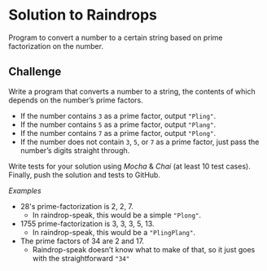 #  Solution to Raindrops
Program to convert  a number to a certain string based on prime factorization on the number.

## Challenge
Write a program that converts a number to a string, the contents of which depends on the number’s prime factors.
* If the number contains `3` as a prime factor, output `"Pling"`.
* If the number contains `5` as a prime factor, output `"Plang"`.
* If the number contains `7` as a prime factor, output `"Plong"`.
* If the number does not contain `3`, `5`, or `7` as a prime factor, just pass the number’s digits straight through.

Write tests for your solution using *Mocha* & *Chai* (at least 10 test cases).  Finally, push the solution and tests to GitHub.

*Examples*
* 28's prime-factorization is 2, 2, 7.
   * In raindrop-speak, this would be a simple `"Plong"`.
* 1755 prime-factorization is 3, 3, 3, 5, 13.
   * In raindrop-speak, this would be a `"PlingPlang"`.
* The prime factors of 34 are 2 and 17.
   * Raindrop-speak doesn’t know what to make of that, so it just goes with the straightforward `"34"`
